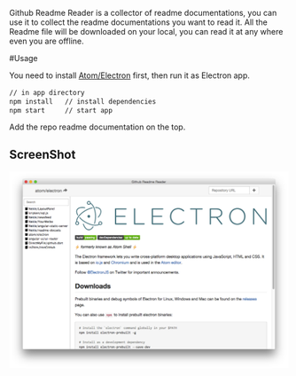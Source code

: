 Github Readme Reader is a collector of readme documentations, you can use it to collect the readme documentations you want to read it.
All the Readme file will be downloaded on your local, you can read it at any where even you are offline.

#Usage

You need to install [Atom/Electron](https://github.com/atom/electron) first, then run it as Electron app.

```
// in app directory
npm install   // install dependencies
npm start     // start app
```

Add the repo readme documentation on the top.

## ScreenShot
![img](./doc/screenshot.png)
